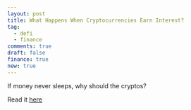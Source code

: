 ```yaml
---
layout: post
title: What Happens When Cryptocurrencies Earn Interest?
tag:
  - defi
  - finance
comments: true
draft: false
finance: true
new: true
---
```

If money never sleeps, why should the cryptos?

Read it [here](https://hbr.org/2021/02/what-happens-when-cryptocurrencies-earn-interest)
